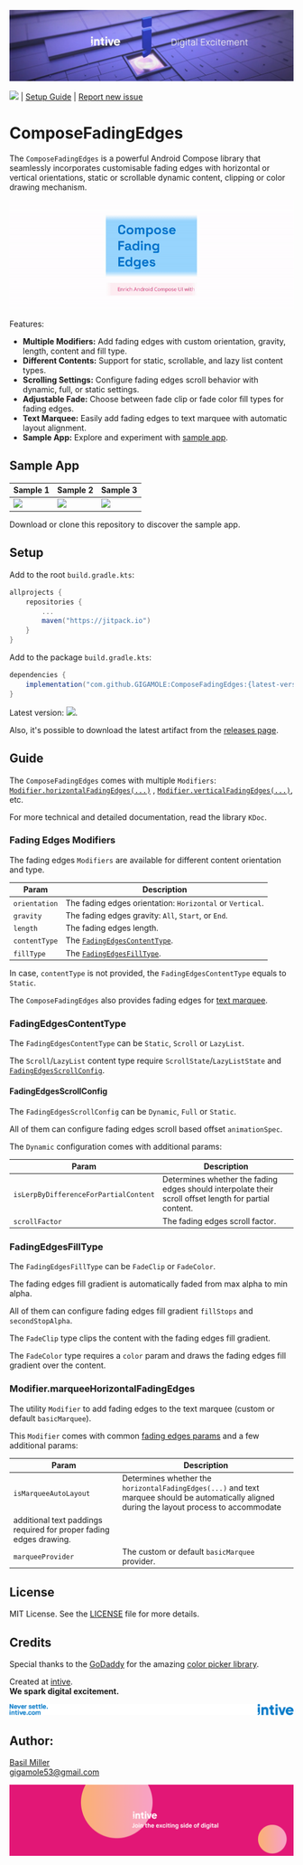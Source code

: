 [![](/media/header.png)](https://intive.com/)

![](https://jitpack.io/v/GIGAMOLE/ComposeFadingEdges.svg?style=flat-square) | [Setup Guide](#setup)
| [Report new issue](https://github.com/GIGAMOLE/ComposeFadingEdges/issues/new)

# ComposeFadingEdges

The `ComposeFadingEdges` is a powerful Android Compose library that seamlessly incorporates customisable fading edges with horizontal or vertical orientations, static or
scrollable dynamic content, clipping or color drawing mechanism.

![](/media/demo.gif)

Features:

- **Multiple Modifiers:** Add fading edges with custom orientation, gravity, length, content and fill type.
- **Different Contents:** Support for static, scrollable, and lazy list content types.
- **Scrolling Settings:** Configure fading edges scroll behavior with dynamic, full, or static settings.
- **Adjustable Fade:** Choose between fade clip or fade color fill types for fading edges.
- **Text Marquee:** Easily add fading edges to text marquee with automatic layout alignment.
- **Sample App:** Explore and experiment with [sample app](#sample-app).

## Sample App

| Sample 1 | Sample 2 | Sample 3 |
|-|-|-|
| <img src="/media/sample-1.gif" width="248"/> | <img src="/media/sample-2.gif" width="248"/> | <img src="/media/sample-3.gif" width="248"/> |

Download or clone this repository to discover the sample app.

## Setup

Add to the root `build.gradle.kts`:

``` groovy
allprojects {
    repositories {
        ...
        maven("https://jitpack.io")
    }
}
```

Add to the package `build.gradle.kts`:

``` groovy
dependencies {
    implementation("com.github.GIGAMOLE:ComposeFadingEdges:{latest-version}")
}
```

Latest version: ![](https://jitpack.io/v/GIGAMOLE/ComposeFadingEdges.svg?style=flat-square).

Also, it's possible to download the latest artifact from the [releases page](https://github.com/GIGAMOLE/ComposeFadingEdges/releases).

## Guide

The `ComposeFadingEdges` comes with multiple `Modifiers`: [`Modifier.horizontalFadingEdges(...)`](#Fading-Edges-Modifiers)
, [`Modifier.verticalFadingEdges(...)`](#Fading-Edges-Modifiers), etc.

For more technical and detailed documentation, read the library `KDoc`.

### Fading Edges Modifiers

The fading edges `Modifiers` are available for different content orientation and type.

|Param|Description|
|-|-|
|`orientation`|The fading edges orientation: `Horizontal` or `Vertical`.|
|`gravity`|The fading edges gravity: `All`, `Start`, or `End`.|
|`length`|The fading edges length.|
|`contentType`|The [`FadingEdgesContentType`](#FadingEdgesContentType).|
|`fillType`|The [`FadingEdgesFillType`](#FadingEdgesFillType).|

In case, `contentType` is not provided, the `FadingEdgesContentType` equals to `Static`.

The `ComposeFadingEdges` also provides fading edges for [text marquee](#Modifier.marqueeHorizontalFadingEdges).

### FadingEdgesContentType

The `FadingEdgesContentType` can be `Static`, `Scroll` or `LazyList`.

The `Scroll`/`LazyList` content type require `ScrollState`/`LazyListState` and [`FadingEdgesScrollConfig`](#FadingEdgesScrollConfig).

#### FadingEdgesScrollConfig

The `FadingEdgesScrollConfig` can be `Dynamic`, `Full` or `Static`.

All of them can configure fading edges scroll based offset `animationSpec`.

The `Dynamic` configuration comes with additional params:

|Param|Description|
|-|-|
|`isLerpByDifferenceForPartialContent`|Determines whether the fading edges should interpolate their scroll offset length for partial content.|
|`scrollFactor`|The fading edges scroll factor.|

### FadingEdgesFillType

The `FadingEdgesFillType` can be `FadeClip` or `FadeColor`.

The fading edges fill gradient is automatically faded from max alpha to min alpha.

All of them can configure fading edges fill gradient `fillStops` and `secondStopAlpha`.

The `FadeClip` type clips the content with the fading edges fill gradient.

The `FadeColor` type requires a `color` param and draws the fading edges fill gradient over the content.

### Modifier.marqueeHorizontalFadingEdges

The utility `Modifier` to add fading edges to the text marquee (custom or default `basicMarquee`).

This `Modifier` comes with common [fading edges params](#Fading-Edges-Modifiers) and a few additional params:

|Param|Description|
|-|-|
|`isMarqueeAutoLayout`|Determines whether the `horizontalFadingEdges(...)` and text marquee should be automatically aligned during the layout process to accommodate
additional text paddings required for proper fading edges drawing.|
|`marqueeProvider`|The custom or default `basicMarquee` provider.|

## License

MIT License. See the [LICENSE](https://github.com/GIGAMOLE/ComposeFadingEdges/blob/master/LICENSE) file for more details.

## Credits

Special thanks to the [GoDaddy](https://github.com/godaddy) for the amazing [color picker library](https://github.com/godaddy/compose-color-picker).

Created at [intive](https://intive.com).  
**We spark digital excitement.**

[![](/media/credits.png)](https://intive.com/)

## Author:

[Basil Miller](https://www.linkedin.com/in/gigamole/)  
[gigamole53@gmail.com](mailto:gigamole53@gmail.com)

[![](/media/footer.png)](https://intive.com/careers)

